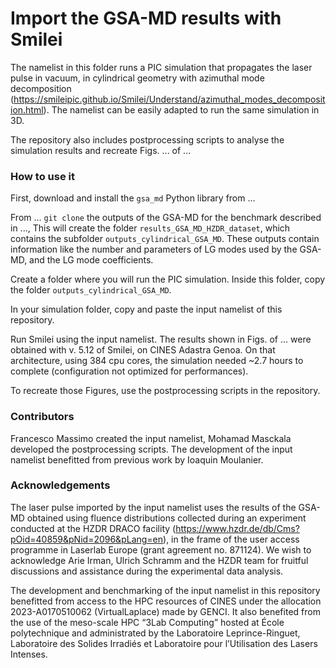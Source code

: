 # Import the GSA-MD results with Smilei

The namelist in this folder runs a PIC simulation that propagates the laser pulse in vacuum,
in cylindrical geometry with azimuthal mode decomposition (https://smileipic.github.io/Smilei/Understand/azimuthal_modes_decomposition.html). The namelist can be easily adapted to run 
the same simulation in 3D.

The repository also includes postprocessing scripts to analyse the simulation results and recreate Figs. ... of ...

### How to use it

First, download and install the `gsa_md` Python library from ...

From ... `git clone` the outputs of the GSA-MD for the benchmark described in ...,
This will create the folder `results_GSA_MD_HZDR_dataset`, which contains the subfolder `outputs_cylindrical_GSA_MD`.
These outputs contain information like the number and parameters of LG modes 
used by the GSA-MD, and the LG mode coefficients.

Create a folder where you will run the PIC simulation. Inside this folder, copy the folder `outputs_cylindrical_GSA_MD`.

In your simulation folder, copy and paste the input namelist of this repository.

Run Smilei using the input namelist. The results shown in Figs. of ... were obtained with v. 5.12 of Smilei,
on CINES Adastra Genoa. On that architecture, using 384 cpu cores, the simulation 
needed ~2.7 hours to complete (configuration not optimized for performances).

To recreate those Figures, use the postprocessing scripts in the repository.

### Contributors

Francesco Massimo created the input namelist, Mohamad Masckala developed the postprocessing scripts. The development of the input namelist benefitted from previous work by Ioaquin Moulanier.

### Acknowledgements
The laser pulse imported by the input namelist uses the results of the GSA-MD obtained using fluence distributions collected during an experiment conducted at the HZDR DRACO facility (https://www.hzdr.de/db/Cms?pOid=40859&pNid=2096&pLang=en), in the frame of the  user  access  programme  in  Laserlab  Europe  (grant agreement no.  871124). We wish to acknowledge Arie Irman, Ulrich Schramm and the HZDR team for fruitful discussions and assistance during the experimental data analysis. 

The development and benchmarking of the input namelist in this repository
benefitted from access to the HPC resources of CINES under the allocation 
2023-A0170510062 (VirtualLaplace) made by GENCI. 
It also benefited from the use of the meso-scale HPC “3Lab Computing” 
hosted at École polytechnique and administrated by the Laboratoire Leprince-Ringuet, 
Laboratoire des Solides Irradiés et Laboratoire pour l’Utilisation des Lasers Intenses.